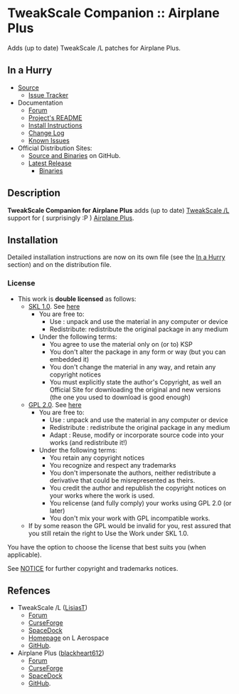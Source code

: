 # TweakScale Companion :: Airplane Plus

Adds (up to date) TweakScale /L patches for Airplane Plus.


## In a Hurry

* [Source](https://github.com/net-lisias-ksp/TweakScaleCompanion_APlus)
	+ [Issue Tracker](https://github.com/net-lisias-ksp/TweakScaleCompanion_APlus/issues)
* Documentation
	+ [Forum](https://forum.kerbalspaceprogram.com/index.php?/topic/192216-tweakscale-companion-program/)
	+ [Project's README](https://github.com/net-lisias-ksp/TweakScaleCompanion_APlus/blob/master/README.md)
	+ [Install Instructions](https://github.com/net-lisias-ksp/TweakScaleCompanion_APlus/blob/master/INSTALL.md)
	+ [Change Log](./CHANGE_LOG.md)
	+ [Known Issues](./KNOWN_ISSUES.md)
* Official Distribution Sites:
	+ [Source and Binaries](https://github.com/net-lisias-ksp/TweakScaleCompanion_APlus) on GitHub.
	+ [Latest Release](https://github.com/net-lisias-ksp/TweakScaleCompanion_APlus/releases)
		- [Binaries](https://github.com/net-lisias-ksp/TweakScaleCompanion_APlus/Archive)


## Description

**TweakScale Companion for Airplane Plus** adds (up to date) [TweakScale /L](https://forum.kerbalspaceprogram.com/index.php?/topic/179030-*/) support for ( surprisingly :P ) [Airplane Plus](https://forum.kerbalspaceprogram.com/index.php?/topic/140262-*/).


## Installation

Detailed installation instructions are now on its own file (see the [In a Hurry](#in-a-hurry) section) and on the distribution file.

### License

* This work is **double licensed** as follows:
	+ [SKL 1.0](https://ksp.lisias.net/SKL-1_0.txt). See [here](./LICENSE.SKL-1_0)
		+ You are free to:
			- Use : unpack and use the material in any computer or device
			- Redistribute: redistribute the original package in any medium
		+ Under the following terms:
			- You agree to use the material only on (or to) KSP
			- You don't alter the package in any form or way (but you can embedded it)
			- You don't change the material in any way, and retain any copyright notices
			- You must explicitly state the author's Copyright, as well an Official Site for downloading the original and new versions (the one you used to download is good enough) 
	+ [GPL 2.0](https://www.gnu.org/licenses/gpl-2.0.txt). See [here](./LICENSE.GPL-2_0)
		+ You are free to:
			- Use : unpack and use the material in any computer or device
			- Redistribute : redistribute the original package in any medium
			- Adapt : Reuse, modify or incorporate source code into your works (and redistribute it!) 
		+ Under the following terms:
			- You retain any copyright notices
			- You recognize and respect any trademarks
			- You don't impersonate the authors, neither redistribute a derivative that could be misrepresented as theirs.
			- You credit the author and republish the copyright notices on your works where the work is used.
			- You relicense (and fully comply) your works using GPL 2.0 (or later)
			- You don't mix your work with GPL incompatible works.
	+ If by some reason the GPL would be invalid for you, rest assured that you still retain the right to Use the Work under SKL 1.0.

You have the option to choose the license that best suits you (when applicable).

See [NOTICE](./NOTICE) for further copyright and trademarks notices.


## Refences

* TweakScale /L ([LisiasT](https://forum.kerbalspaceprogram.com/index.php?/profile/187168-lisias/))
	+ [Forum](https://forum.kerbalspaceprogram.com/index.php?/topic/179030-ksp-141-tweakscale-under-lisias-management-24310-2019-1030/)
	+ [CurseForge](https://kerbal.curseforge.com/projects/tweakscale)
	+ [SpaceDock](https://spacedock.info/mod/127/TweakScale)
	+ [Homepage](http://ksp.lisias.net/add-ons/TweakScale) on L Aerospace
	+ [GitHub](https://github.com/net-lisias-ksp/TweakScale).
* Airplane Plus ([blackheart612](https://forum.kerbalspaceprogram.com/index.php?/profile/42741-blackheart612/))
	+ [Forum](https://forum.kerbalspaceprogram.com/index.php?/topic/140262-14x-18x-airplane-plus-r264-fixed-issuesgithub-is-up-to-date-dec-21-2019/)
	+ [CurseForge](https://www.curseforge.com/kerbal/ksp-mods/airplane-plus)
	+ [SpaceDock](https://spacedock.info/mod/716/Airplane%20Plus)
	+ [GitHub](https://github.com/blackheart612/AirplanePlus).
